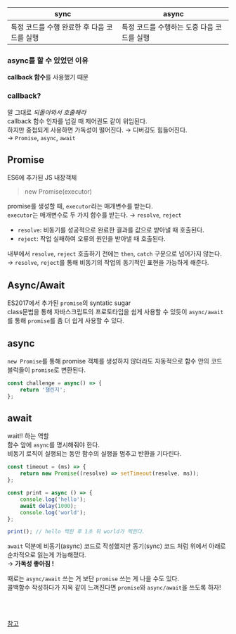 
|sync|async|
|---|---|
|특정 코드를 수행 완료한 후 다음 코드를 실행|특정 코드를 수행하는 도중 다음 코드를 실행|

### async를 할 수 있었던 이유  
**callback 함수**를 사용했기 때문


### callback?
말 그대로 _되돌아와서 호출해라_  
callback 함수 인자를 넘길 때 제어권도 같이 위임된다.  
하지만 중첩되게 사용하면 가독성이 떨어진다. →  디버깅도 힘들어진다.  
→  `Promise`, `async`, `await`

## Promise
ES6에 추가된 JS 내장객체  
> new Promise(executor)   

promise를 생성할 때, `executor`라는 매개변수를 받는다.  
`executor`는 매개변수로 두 가지 함수를 받는다. →  `resolve`, `reject`    
* `resolve`: 비동기를 성공적으로 완료한 결과를 값으로 받아낼 때 호출된다.    
* `reject`: 작업 실패하여 오류의 원인을 받아낼 때 호출된다.  

내부에서 `resolve`, `reject` 호출하기 전에는 `then`, `catch` 구문으로 넘어가지 않는다.  
→  `resolve`, `reject`를 통해 비동기의 작업의 동기적인 표현을 가능하게 해준다.


## Async/Await
ES2017에서 추가된 `promise`의 syntatic sugar  
class문법을 통해 자바스크립트의 프로토타입을 쉽게 사용할 수 있듯이 `async/await`를 통해 `promise`를 좀 더 쉽게 사용할 수 있다.  

## async
`new Promise`를 통해 promise 객체를 생성하지 않더라도 자동적으로 함수 안의 코드 블럭들이 `promise`로 변환된다.  
``` javascript
const challenge = async() => {
    return '챌린지';
};
```

## await  
wait!! 하는 역할  
함수 앞에 `async`를 명시해줘야 한다.  
비동기 로직이 실행되는 동안 함수의 실행을 멈추고 반환을 기다린다.  
``` javascript 
const timeout = (ms) => {
    return new Promise((resolve) => setTimeout(resolve, ms));
};

const print = async () => {
    console.log('hello');
    await delay(1000);
    console.log('world');
};

print(); // hello 찍힌 후 1초 뒤 world가 찍힌다. 

```
`await` 덕분에 비동기(async) 코드로 작성했지만 동기(sync) 코드 처럼 위에서 아래로 순차적으로 읽는게 가능해졌다.  
→ **가독성 좋아짐 !**   

때로는 `async/await` 쓰는 거 보단 `promise` 쓰는 게 나을 수도 있다.  
콜백함수 작성하다가 지옥 같이 느껴진다면 `promise`와 `async/await`을 쓰도록 하자!  


<br/><br/>

[참고](https://www.youtube.com/watch?v=wvEYG6ydAGg)


